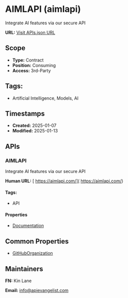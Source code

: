 # AIMLAPI (aimlapi)
Integrate AI features via our secure API 

**URL:** [Visit APIs.json URL](https://raw.githubusercontent.com/api-evangelist/aimlapi/refs/heads/main/apis.yml)

## Scope

- **Type:** Contract 
- **Position:** Consuming 
- **Access:** 3rd-Party 

## Tags:

 - Artificial Intelligence, Models, AI

## Timestamps

- **Created:** 2025-01-07 
- **Modified:** 2025-01-13 

## APIs

### AIMLAPI
Integrate AI features via our secure API 

**Human URL:** [ https://aimlapi.com/]( https://aimlapi.com/)


#### Tags:

 - API

#### Properties

- [Documentation]( https://aimlapi.com/)

## Common Properties

- [GitHubOrganization](https://github.com/aimlapi)

## Maintainers

**FN:** Kin Lane

**Email:** info@apievangelist.com

